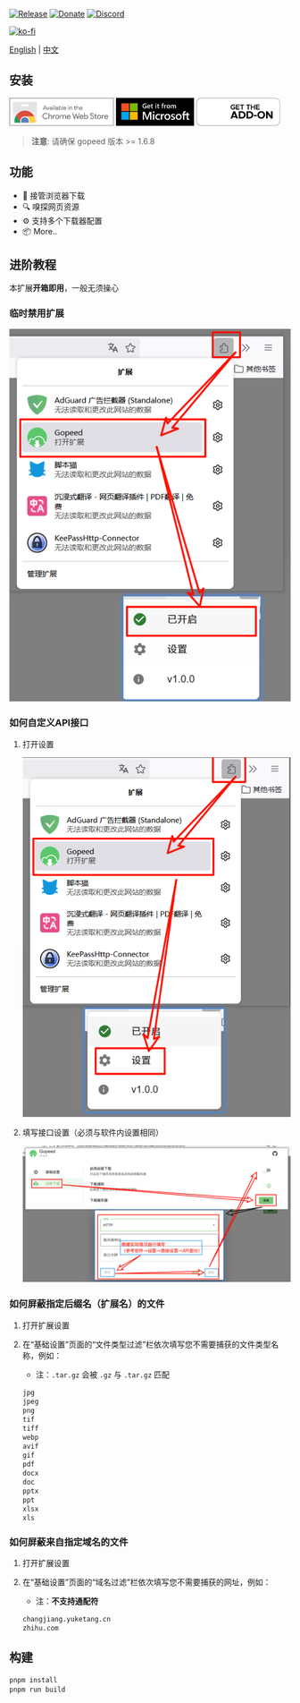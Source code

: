 [![Release](https://img.shields.io/github/release/GopeedLab/browser-extension.svg)](https://github.com/GopeedLab/browser-extension/releases)
[![Donate](https://img.shields.io/badge/%24-donate-ff69b4.svg)](https://docs.gopeed.com/donate.html)
[![Discord](https://img.shields.io/discord/1037992631881449472?label=Discord&logo=discord&style=social)](https://discord.gg/ZUJqJrwCGB)

[![ko-fi](https://ko-fi.com/img/githubbutton_sm.svg)](https://ko-fi.com/R6R6IJGN6)

[English](/README.md) | [中文](/README_zh-CN.md)

## 安装

[<img src="/_docs/img/store/chrome-web-store.svg" title="Chrome Web Store" alt="Chrome Web Store"  height="50" />](https://chromewebstore.google.com/detail/gopeed/mijpgljlfcapndmchhjffkpckknofcnd) [<img src="/_docs/img/store/microsoft-store.svg" title="Edge Store" alt="Edge Store" height="50">](https://microsoftedge.microsoft.com/addons/detail/dkajnckekendchdleoaenoophcobooce) [<img src="/_docs/img/store/firefox-add-ons.svg" title="Firefox Add-ons" alt="Firefox Add-ons" height="50" />](https://addons.mozilla.org/firefox/addon/gopeed-extension)

> **注意**: 请确保 gopeed 版本 >= 1.6.8

## 功能

- 🔽 接管浏览器下载
- 🔍 嗅探网页资源
- ⚙️ 支持多个下载器配置
- 📦 More..

## 进阶教程

本扩展**开箱即用**，一般无须操心

### 临时禁用扩展

![zhcn_temp_disabled](/_docs/img/tutorial/zhcn_temp_disabled.png)

### 如何自定义API接口

1. 打开设置

   ![zhcn_settings](/_docs/img/tutorial/zhcn_settings.png)

2. 填写接口设置（必须与软件内设置相同）

   ![zhcn_api](/_docs/img/tutorial/zhcn_api.png)

### 如何屏蔽指定后缀名（扩展名）的文件

1. 打开扩展设置
2. 在“基础设置”页面的“文件类型过滤”栏依次填写您不需要捕获的文件类型名称，例如：

   - 注：`.tar.gz` 会被 `.gz` 与 `.tar.gz` 匹配

   ```text
   jpg
   jpeg
   png
   tif
   tiff
   webp
   avif
   gif
   pdf
   docx
   doc
   pptx
   ppt
   xlsx
   xls
   ```

### 如何屏蔽来自指定域名的文件

1. 打开扩展设置
2. 在“基础设置”页面的“域名过滤”栏依次填写您不需要捕获的网址，例如：

   - 注：**不支持通配符**

   ```text
   changjiang.yuketang.cn
   zhihu.com
   ```

## 构建

```bash
pnpm install
pnpm run build
```
